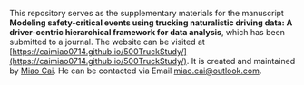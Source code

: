 This repository serves as the supplementary materials for the manuscript **Modeling safety-critical events using trucking naturalistic driving data: A driver-centric hierarchical framework for data analysis**, which has been submitted to a journal. The website can be visited at [https://caimiao0714.github.io/500TruckStudy/](https://caimiao0714.github.io/500TruckStudy/). It is created and maintained by [Miao Cai](https://scholar.google.com/citations?user=kjFCzEkAAAAJ&hl=en). He can be contacted via Email [miao.cai@outlook.com](mailto:miao.cai@outlook.com).